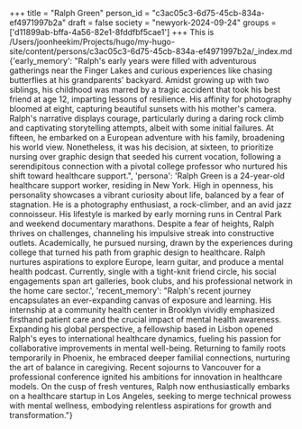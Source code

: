 +++
title = "Ralph Green"
person_id = "c3ac05c3-6d75-45cb-834a-ef4971997b2a"
draft = false
society = "newyork-2024-09-24"
groups = ['d11899ab-bffa-4a56-82e1-8fddfbf5cae1']
+++
This is /Users/joonheekim/Projects/hugo/my-hugo-site/content/persons/c3ac05c3-6d75-45cb-834a-ef4971997b2a/_index.md
{'early_memory': "Ralph's early years were filled with adventurous gatherings near the Finger Lakes and curious experiences like chasing butterflies at his grandparents' backyard. Amidst growing up with two siblings, his childhood was marred by a tragic accident that took his best friend at age 12, imparting lessons of resilience. His affinity for photography bloomed at eight, capturing beautiful sunsets with his mother's camera. Ralph's narrative displays courage, particularly during a daring rock climb and captivating storytelling attempts, albeit with some initial failures. At fifteen, he embarked on a European adventure with his family, broadening his world view. Nonetheless, it was his decision, at sixteen, to prioritize nursing over graphic design that seeded his current vocation, following a serendipitous connection with a pivotal college professor who nurtured his shift toward healthcare support.", 'persona': 'Ralph Green is a 24-year-old healthcare support worker, residing in New York. High in openness, his personality showcases a vibrant curiosity about life, balanced by a fear of stagnation. He is a photography enthusiast, a rock-climber, and an avid jazz connoisseur. His lifestyle is marked by early morning runs in Central Park and weekend documentary marathons. Despite a fear of heights, Ralph thrives on challenges, channeling his impulsive streak into constructive outlets. Academically, he pursued nursing, drawn by the experiences during college that turned his path from graphic design to healthcare. Ralph nurtures aspirations to explore Europe, learn guitar, and produce a mental health podcast. Currently, single with a tight-knit friend circle, his social engagements span art galleries, book clubs, and his professional network in the home care sector.', 'recent_memory': "Ralph's recent journey encapsulates an ever-expanding canvas of exposure and learning. His internship at a community health center in Brooklyn vividly emphasized firsthand patient care and the crucial impact of mental health awareness. Expanding his global perspective, a fellowship based in Lisbon opened Ralph's eyes to international healthcare dynamics, fueling his passion for collaborative improvements in mental well-being. Returning to family roots temporarily in Phoenix, he embraced deeper familial connections, nurturing the art of balance in caregiving. Recent sojourns to Vancouver for a professional conference ignited his ambitions for innovation in healthcare models. On the cusp of fresh ventures, Ralph now enthusiastically embarks on a healthcare startup in Los Angeles, seeking to merge technical prowess with mental wellness, embodying relentless aspirations for growth and transformation."}
